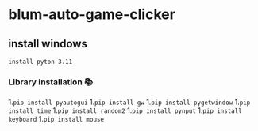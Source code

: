 # blum-auto-game-clicker

## install windows
 `install pyton 3.11`
### Library Installation 📚
1.`pip install pyautogui` 
1.`pip install gw` 
1.`pip install pygetwindow` 
1.`pip install time` 
1.`pip install random2` 
1.`pip install pynput` 
1.`pip install keyboard`
1.`pip install mouse`
